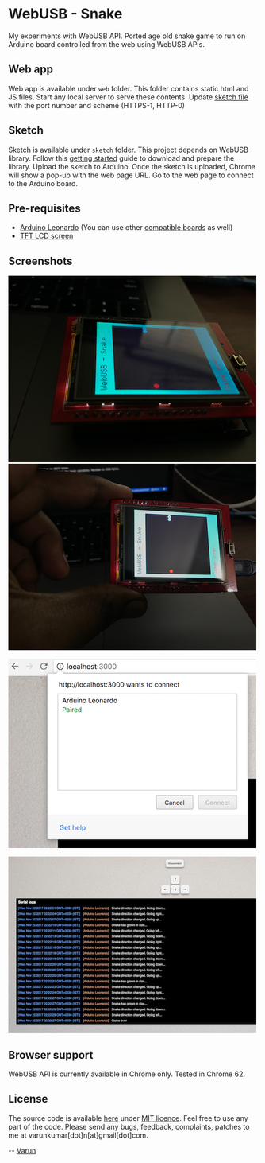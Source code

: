 WebUSB - Snake
==============
My experiments with WebUSB API. Ported age old snake game to run on Arduino board controlled from the web using WebUSB APIs.

Web app
-------
Web app is available under `web` folder. This folder contains static html and JS files. Start any local server to serve these contents. Update [sketch file](./sketch/sketch.ino) with the port number and scheme (HTTPS-1, HTTP-0)

Sketch
------
Sketch is available under `sketch` folder. This project depends on WebUSB library. Follow this [getting started](https://github.com/webusb/arduino/blob/gh-pages/README.md#getting-started) guide to download and prepare the library. Upload the sketch to Arduino. Once the sketch is uploaded, Chrome will show a pop-up with the web page URL. Go to the web page to connect to the Arduino board.

Pre-requisites
--------------
- [Arduino Leonardo](https://store.arduino.cc/arduino-leonardo-with-headers) (You can use other [compatible boards](https://github.com/webusb/arduino) as well)
- [TFT LCD screen](https://roboindia.com/tutorials/direct.php?route=2.4-touch-lcd-arduino)

Screenshots
-----------
![Arduino Uno board with TFT LCD Screen shield](./demo/board.png)
![Arduino Uno board with TFT LCD Screen shield](./demo/board1.png)

![Device selection](./demo/device-selection.png)

![Web page using WebUSB API](./demo/webpage.png)

Browser support
---------------
WebUSB API is currently available in Chrome only. Tested in Chrome 62.

License
-------
The source code is available [here](https://github.com/varunkumar/webusb-snake) under [MIT licence](http://varunkumar.mit-license.org/). Feel free to use any part of the code. Please send any bugs, feedback, complaints, patches to me at varunkumar[dot]n[at]gmail[dot]com.

-- [Varun](http://www.varunkumar.me)
